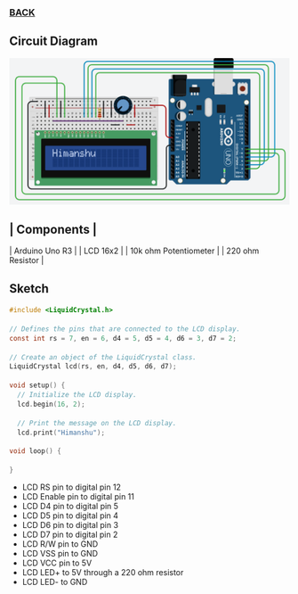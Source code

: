 ### [BACK](../../README.md)

## Circuit Diagram
<img src = 'img/lcd-circuit.png'>

<br>

|   Components   |
------------------
| Arduino Uno R3 |
| LCD 16x2 |
| 10k ohm Potentiometer |
| 220 ohm Resistor |


## Sketch

```c
#include <LiquidCrystal.h>

// Defines the pins that are connected to the LCD display.
const int rs = 7, en = 6, d4 = 5, d5 = 4, d6 = 3, d7 = 2;

// Create an object of the LiquidCrystal class.
LiquidCrystal lcd(rs, en, d4, d5, d6, d7);

void setup() {
  // Initialize the LCD display.
  lcd.begin(16, 2);

  // Print the message on the LCD display.
  lcd.print("Himanshu");

void loop() {

}
```


- LCD RS pin to digital pin 12
- LCD Enable pin to digital pin 11
- LCD D4 pin to digital pin 5
- LCD D5 pin to digital pin 4
- LCD D6 pin to digital pin 3
- LCD D7 pin to digital pin 2
- LCD R/W pin to GND
- LCD VSS pin to GND
- LCD VCC pin to 5V
- LCD LED+ to 5V through a 220 ohm resistor
- LCD LED- to GND
